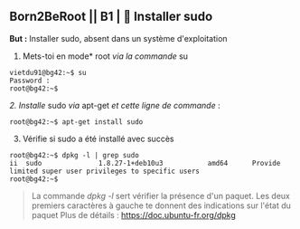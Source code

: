 ## **Born2BeRoot**  || **B1** | :crown:    Installer sudo 

__But :__ Installer sudo, absent dans un système d'exploitation

1. Mets-toi en mode* root *via la commande* su
```
vietdu91@bg42:~$ su
Password :
root@bg42:~$
```

*2. Installe* sudo *via* apt-get *et cette ligne de commande* :

```
root@bg42:~$ apt-get install sudo
```

3. Vérifie si sudo a été installé avec succès 

```
root@bg42:~$ dpkg -l | grep sudo
ii  sudo              1.8.27-1+deb10u3           amd64      Provide limited super user privileges to specific users
root@bg42:~$
```

> La commande *dpkg -l* sert vérifier la présence d'un paquet. Les deux premiers caractères à gauche te donnent des indications sur l'état du paquet
> Plus de détails : https://doc.ubuntu-fr.org/dpkg
